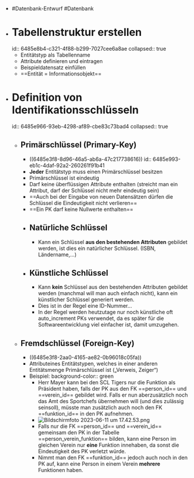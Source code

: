 - #Datenbank-Entwurf #Datenbank
- # Tabellenstruktur erstellen
  id:: 6485e8b4-c321-4f88-b299-7027cee6a8ae
  collapsed:: true
	- Entitätstyp als Tabellenname
	- Attribute definieren und eintragen
	- Beispieldatensatz einfüllen
	- ==Entität = Informationsobjekt==
- # Definition von Identifikationsschlüsseln
  id:: 6485e966-93eb-4298-af89-cbe83c73bad4
  collapsed:: true
	- ## Primärschlüssel (Primary-Key)
		- ((6485e3f8-8d96-46a5-ab6a-47c217738616))
		  id:: 6485e993-eb1c-4daf-92a2-260261f91b41
		- **Jeder** Entitätstyp muss einen Primärschlüssel besitzen
		- Primärschlüssel ist eindeutig
		- Darf keine überflüssigen Attribute enthalten (streicht man ein Attribut, darf der
		  Schlüssel nicht mehr eindeutig sein)
		- ==Auch bei der Eingabe von neuen Datensätzen dürfen die Schlüssel die Eindeutigkeit nicht verlieren==
		- ==Ein PK darf keine Nullwerte enthalten==
		- ## Natürliche Schlüssel
			- Kann ein Schlüssel **aus den bestehenden Attributen** gebildet werden, ist dies ein natürlicher Schlüssel. (ISBN, Ländername,...)
		- ## Künstliche Schlüssel
			- Kann **kein** Schlüssel aus den bestehenden Attributen gebildet werden (manchmal will man auch einfach nicht), kann ein künstlicher Schlüssel generiert werden.
			- Dies ist in der Regel eine ID-Nummer…
			- In der Regel werden heutzutage nur noch künstliche oft auto_increment PKs verwendet, da es später für die Softwareentwicklung viel einfacher ist, damit umzugehen.
	- ## Fremdschlüssel (Foreign-Key)
		- ((6485e3f8-2aa0-4165-ae82-0b96018c05fa))
		- Attributeines Entitätstypen, welches in einer anderen Entitätsmenge Primärschlüssel ist („Verweis, Zeiger“)
		- Beispiel:
		  background-color:: green
			- Herr Mayer kann bei den SCL Tigers nur die Funktion als Präsident haben, falls der PK aus den FK ==person_id== und ==verein_id== gebildet wird. Falls er nun aberzusätzlich noch das Amt des Sportchefs übernehmen will (und dies zulässig seinsoll), müsste man zusätzlich auch noch den FK ==funktion_id== in den PK aufnehmen.
			- ![Bildschirmfoto 2023-06-11 um 17.42.53.png](../assets/Bildschirmfoto_2023-06-11_um_17.42.53_1686498176041_0.png)
			- Falls nur die FK ==person_id== und ==verein_id== gemeinsam den PK in der Tabelle ==person_verein_funktion== bilden, kann eine Person im gleichen
			  Verein nur **eine** Funktion innehaben, da sonst die Eindeutigkeit des PK verletzt würde.
			- Nimmt man den FK ==funktion_id== jedoch auch noch in den PK auf, kann eine Person in einem Verein **mehrere** Funktionen haben.